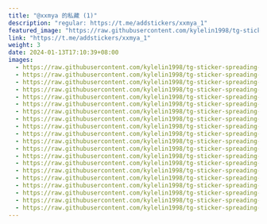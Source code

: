 ```yaml
---
title: "@xxmya 的私藏 (1)"
description: "regular: https://t.me/addstickers/xxmya_1"
featured_image: "https://raw.githubusercontent.com/kylelin1998/tg-sticker-spreading-worldwide-images/main/img/ce46f501-3fa1-4124-be9c-bdfde3ad0309.jpg"
link: "https://t.me/addstickers/xxmya_1"
weight: 3
date: 2024-01-13T17:10:39+08:00
images:
  - https://raw.githubusercontent.com/kylelin1998/tg-sticker-spreading-worldwide-images/main/img/ce46f501-3fa1-4124-be9c-bdfde3ad0309.jpg
  - https://raw.githubusercontent.com/kylelin1998/tg-sticker-spreading-worldwide-images/main/img/683abda4-ab1f-4b4f-a5d6-7aa9336b5f53.jpg
  - https://raw.githubusercontent.com/kylelin1998/tg-sticker-spreading-worldwide-images/main/img/053b03cf-3283-491f-b690-d04f714f4499.jpg
  - https://raw.githubusercontent.com/kylelin1998/tg-sticker-spreading-worldwide-images/main/img/3ddb6b89-5469-4afb-af3b-f26465157ad2.jpg
  - https://raw.githubusercontent.com/kylelin1998/tg-sticker-spreading-worldwide-images/main/img/c90a8e5f-67e1-4d75-972b-d8c02a87e7dc.jpg
  - https://raw.githubusercontent.com/kylelin1998/tg-sticker-spreading-worldwide-images/main/img/fe850010-f14d-475f-9441-434ac618384e.jpg
  - https://raw.githubusercontent.com/kylelin1998/tg-sticker-spreading-worldwide-images/main/img/12f62a4f-1cbf-4a30-b779-4340af7b7135.jpg
  - https://raw.githubusercontent.com/kylelin1998/tg-sticker-spreading-worldwide-images/main/img/05b2492c-404a-470c-989f-4be598e43bb5.jpg
  - https://raw.githubusercontent.com/kylelin1998/tg-sticker-spreading-worldwide-images/main/img/acbc8fcb-ea17-4224-b62b-c96808c744c2.jpg
  - https://raw.githubusercontent.com/kylelin1998/tg-sticker-spreading-worldwide-images/main/img/9c5de902-7c21-4cab-9b41-e7b6f7ecb13d.jpg
  - https://raw.githubusercontent.com/kylelin1998/tg-sticker-spreading-worldwide-images/main/img/84ea8919-acc1-4b42-9af6-461a98fef8c3.jpg
  - https://raw.githubusercontent.com/kylelin1998/tg-sticker-spreading-worldwide-images/main/img/423f7913-4f27-4992-b046-49082429bc28.jpg
  - https://raw.githubusercontent.com/kylelin1998/tg-sticker-spreading-worldwide-images/main/img/e3b2a1d3-f870-401c-851f-08e37f1527fe.jpg
  - https://raw.githubusercontent.com/kylelin1998/tg-sticker-spreading-worldwide-images/main/img/5d76ca7f-2f73-4151-9852-ac33de35f980.jpg
  - https://raw.githubusercontent.com/kylelin1998/tg-sticker-spreading-worldwide-images/main/img/fae36c6c-a262-42d8-9bf2-08a3057488ef.jpg
  - https://raw.githubusercontent.com/kylelin1998/tg-sticker-spreading-worldwide-images/main/img/0ee6ada7-f3b7-40cf-bd66-34db14763de2.jpg
  - https://raw.githubusercontent.com/kylelin1998/tg-sticker-spreading-worldwide-images/main/img/66c45ced-ae73-42b5-8bdf-9d9a11f2d484.jpg
  - https://raw.githubusercontent.com/kylelin1998/tg-sticker-spreading-worldwide-images/main/img/1bcf2c3e-43a1-4bca-bab6-d0e938ca3600.jpg
  - https://raw.githubusercontent.com/kylelin1998/tg-sticker-spreading-worldwide-images/main/img/b8c3f6c8-618a-4de0-b66b-2b7dde8d1df5.jpg
  - https://raw.githubusercontent.com/kylelin1998/tg-sticker-spreading-worldwide-images/main/img/9aa1f542-0b97-40b2-9a02-75d335b732da.jpg
---
```

